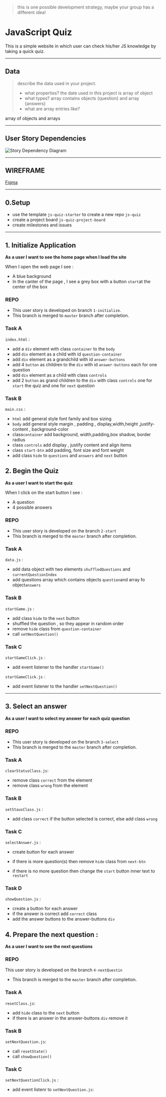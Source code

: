 > this is one possible development strategy, maybe your group has a different idea!

# JavaScript Quiz

This is a simple website in which user can check his/her JS knowledge by taking a quick quiz.

---

## Data

> describe the data used in your project.
>
> - what properties?
   the date used in this project is array of object
> - what types?
   array contains objects {question} and array {answers}
> - what are array entries like?

   array of objects and arrays 

---

## User Story Dependencies

![Story Dependency Diagram](../img/userStories.png)

---

## WIREFRAME

[Figma](https://www.figma.com/file/elpDe0rw7VLZNDfcLSNsS1/js-quiz?node-id=0%3A1)

---

## 0.Setup

- use the template `js-quiz-starter` to create a new repo `js-quiz`
- create a project board `js-quiz-project-board`
- create milestones and issues 

---

## 1. Initialize Application

**As a user I want to see the home page when I load the site**

When I open the web page I see : 

- A blue background
- In the canter of the page , I see a grey box with a button `start`at the center of the box 

### REPO

- This user story is developed on branch `1-initialize`.
- This branch is merged to `master` branch after completion.

### Task A

`index.html` :

- add a `div` element with class `container` to the `body`
- add  `div` element as a child with id `question-container`
- add  `div` element as a grandchild with id `answer-buttons`  
- add 4 `button` as children  to the `div` with id `answer-buttons`  each for one question
- add  `div` element as a child with class  `controls`
- add 2 `button` as grand children  to the `div` with class  `controls`  one for `start` the quiz and one for `next` question

### Task B

`main.css` :

- `html` add general style font family and box sizing  
- `body` add general style  margin , padding , display,width,height ,justify-content , background-color
- class`container` add background, width,padding,box shadow, border radius
- class `controls` add display , justify content and align items
- class `start-btn` add padding, font size and font weight
- add class `hide` to `questions` and `answers` and `next` button


## 2. Begin the Quiz

**As a user I want to start the quiz**

When I click on the start button I see : 

- A question 
- 4 possible answers 


### REPO

- This user story is developed on the branch `2-start`
- This branch is merged to the `master` branch after completion.

### Task A

`data.js` :

- add data object with two elements `shuffledQuestions` and `currentQuestionIndex`
- add questions array which contains objects `question`and array fo object`answers`


### Task B

`startGame.js` :

- add class `hide` to the `next` button 
- shuffled the question , so they appear in random order
- remove `hide` class from `question-container`
- call `setNextQuestion()`


### Task C

`startGameClick.js` :

- add event listener to the handler `startGame()`


`startGameClick.js` :


- add event listener to the handler `setNextQuestion()`
---

## 3. Select an answer

**As a user I want to select my answer for each quiz question**

### REPO

- This user story is developed on the branch `3-select`
- This branch is merged to the `master` branch after completion.

### Task A

`clearStatusClass.js`: 

- remove class `correct` from the element 
- remove class `wrong` from the element 

### Task B

`setStausClass.js` : 

- add class `correct` if the button selected is correct, else add class `wrong`

### Task C
`selectAnswer.js` :

- create button for each answer 

- if there is more question(s) then remove `hide` class from `next-btn`
- if there is no more question then change the `start` button inner text to `restart`

### Task D

`showQuestion.js` :

- create a button for each answer
- if the answer is correct add `correct` class
- add the answer buttons to the answer-buttons `div`

## 4. Prepare the next question : 

**As a user I want to see the next questions**

### REPO

 This user story is developed on the branch `4-nextQuestin`
- This branch is merged to the `master` branch after completion.
### Task A

`resetClass.js`:

- add `hide` class to the `next` button
- if there is an answer in the answer-buttons `div` remove it 

### Task B

`setNextQuestion.js`:

- call `resetState()`
- call `showQuestion()`

### Task C

`setNextQuestionClick.js` :

- add  event listenr to  `setNextQuestion.js`:
